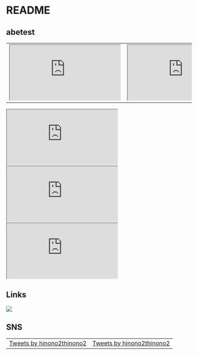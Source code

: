 # README

## abetest
<table>
  <tbody>
    <tr>
      <td align="center"><iframe src="https://www.youtube.com/embed/?list=UUWoiNwdr7EEjgs2waxe_QpA"></iframe></td>
      <td align="center"><iframe src="https://www.youtube.com/embed/?list=UUnjKWUK2t5QJYfeqqilhJhQ"></iframe></td>
    </tr>
  </tbody>
</table>
<iframe src="https://www.youtube.com/embed/?list=UUWoiNwdr7EEjgs2waxe_QpA"></iframe>
<iframe src="https://www.youtube.com/embed/?list=UUnjKWUK2t5QJYfeqqilhJhQ"></iframe>
<iframe src="https://www.youtube.com/embed/?list=UUd6MoB9NC6uYN2grvUNT-Zg"></iframe>

## Links
<a href="https://kws-cloud-tech.com/courses/speciality" target="_blank" rel="noopener noreferrer"><img src="https://img.shields.io/badge/CloudTech-0033FF.svg?style=flat-square"></a>

## SNS
<table>
  <tbody>
    <tr>
      <td align="center"><a class="twitter-timeline" data-width="350" data-height="600" data-theme="light" href="https://twitter.com/hinono2thinono2?ref_src=twsrc%5Etfw">Tweets by hinono2thinono2</a> <script async src="https://platform.twitter.com/widgets.js" charset="utf-8"></script></td>
      <td align="center"><a class="twitter-timeline" data-width="350" data-height="600" data-theme="light" href="https://twitter.com/hinono2thinono2?ref_src=twsrc%5Etfw">Tweets by hinono2thinono2</a> <script async src="https://platform.twitter.com/widgets.js" charset="utf-8"></script></td>
    </tr>
  </tbody>
</table>
